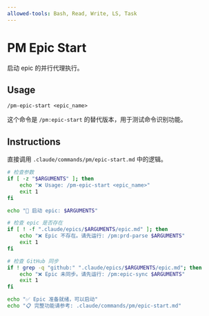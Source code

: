 ```yaml
---
allowed-tools: Bash, Read, Write, LS, Task
---
```


# PM Epic Start

启动 epic 的并行代理执行。

## Usage
```
/pm-epic-start <epic_name>
```

这个命令是 `/pm:epic-start` 的替代版本，用于测试命令识别功能。

## Instructions

直接调用 `.claude/commands/pm/epic-start.md` 中的逻辑。

```bash
# 检查参数
if [ -z "$ARGUMENTS" ]; then
    echo "❌ Usage: /pm-epic-start <epic_name>"
    exit 1
fi

echo "🚀 启动 epic: $ARGUMENTS"

# 检查 epic 是否存在
if [ ! -f ".claude/epics/$ARGUMENTS/epic.md" ]; then
    echo "❌ Epic 不存在。请先运行: /pm:prd-parse $ARGUMENTS"
    exit 1
fi

# 检查 GitHub 同步
if ! grep -q "github:" ".claude/epics/$ARGUMENTS/epic.md"; then
    echo "❌ Epic 未同步。请先运行: /pm:epic-sync $ARGUMENTS"
    exit 1
fi

echo "✅ Epic 准备就绪，可以启动"
echo "📋 完整功能请参考: .claude/commands/pm/epic-start.md"
```